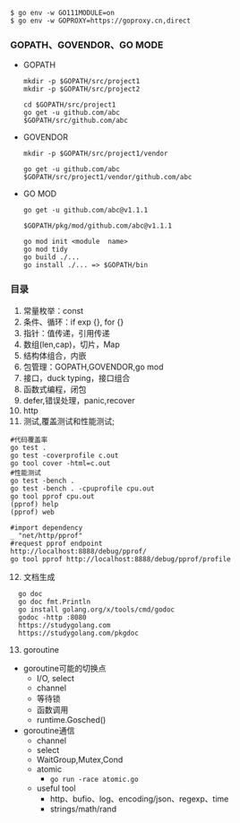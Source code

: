 ```shell
$ go env -w GO111MODULE=on
$ go env -w GOPROXY=https://goproxy.cn,direct
```
### GOPATH、GOVENDOR、GO MODE
- GOPATH
  ```shell
  mkdir -p $GOPATH/src/project1
  mkdir -p $GOPATH/src/project2
  
  cd $GOPATH/src/project1
  go get -u github.com/abc
  $GOPATH/src/github.com/abc
  ```
- GOVENDOR
  ```shell
  mkdir -p $GOPATH/src/project1/vendor
    
  go get -u github.com/abc
  $GOPATH/src/project1/vendor/github.com/abc
  ```
- GO MOD
  ```shell
  go get -u github.com/abc@v1.1.1
  
  $GOPATH/pkg/mod/github.com/abc@v1.1.1
  
  go mod init <module  name>
  go mod tidy
  go build ./...
  go install ./... => $GOPATH/bin
  ```
### 目录
1. 常量枚举：const
2. 条件、循环：if exp {}, for {}
3. 指针：值传递，引用传递
4. 数组(len,cap)，切片，Map
5. 结构体组合，内嵌
6. 包管理：GOPATH,GOVENDOR,go mod
7. 接口，duck typing，接口组合
8. 函数式编程，闭包
9. defer,错误处理，panic,recover
10. http
11. 测试,覆盖测试和性能测试; 
```shell 
#代码覆盖率
go test .
go test -coverprofile c.out 
go tool cover -html=c.out
#性能测试
go test -bench .
go test -bench . -cpuprofile cpu.out
go tool pprof cpu.out
(pprof) help
(pprof) web
```
```shell
#import dependency
_ "net/http/pprof"
#request pprof endpoint
http://localhost:8888/debug/pprof/
go tool pprof http://localhost:8888/debug/pprof/profile
```
12. 文档生成
```sheel
  go doc
  go doc fmt.Println
  go install golang.org/x/tools/cmd/godoc
  godoc -http :8080
  https://studygolang.com
  https://studygolang.com/pkgdoc
```
13. goroutine
  - goroutine可能的切换点
    - I/O, select
    - channel
    - 等待锁
    - 函数调用
    - runtime.Gosched()
  - goroutine通信
    - channel
    - select
    - WaitGroup,Mutex,Cond
    - atomic
      - ```go run -race atomic.go ```
    - useful tool
      - http、bufio、log、encoding/json、regexp、time
      - strings/math/rand
        